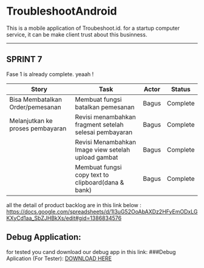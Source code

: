 # TroubleshootAndroid
This is a mobile application of Troubeshoot.id.
for a startup computer service, it can be make client trust about this businness.

<hr>

## SPRINT 7
Fase 1 is already complete. yeaah !

| Story         | Task                             | Actor | Status   |
|---------------|----------------------------------|-------|----------|
| Bisa Membatalkan Order/pemesanan | Membuat fungsi batalkan pemesanan        | Bagus | Complete |
| Melanjutkan ke proses pembayaran        | Revisi menambahkan fragment setelah selesai pembayaran | Bagus | Complete |
|               | Revisi Menambahkan Image view setelah upload gambat     | Bagus | Complete |
|               | Membuat fungsi copy text to clipboard(dana & bank)   | Bagus | Complete |



all the detail of product backlog are in this link below : <br>
https://docs.google.com/spreadsheets/d/1l3uG52OoAbAXDz2HFyEmODxLGKXyCd1aa_SbZJHBkXs/edit#gid=1386834576



## Debug Application:
for tested you cand download our debug app in this link:
###Debug Aplication (For Tester):
[DOWNLOAD HERE](https://drive.google.com/file/d/1sXkFDJ8xAq57hSua2y926RhHR0yPsgqs/view?usp=sharing)
